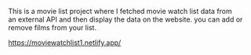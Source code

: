 This is a movie list project where I fetched movie watch list data from          
an external API and then display the data on the website. you can add or remove films from your list.                                                                                                         
 
https://moviewatchlist1.netlify.app/      
